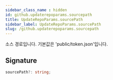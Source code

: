 ```yaml
---
sidebar_class_name : hidden
id: github.updaterepoparams.sourcepath
title: UpdateRepoParams.sourcePath
sidebar_label: UpdateRepoParams.sourcePath
slug: /github.updaterepoparams.sourcepath
---
```






소스 경로입니다. 기본값은 'public/token.json'입니다.

## Signature

```typescript
sourcePath?: string;
```
